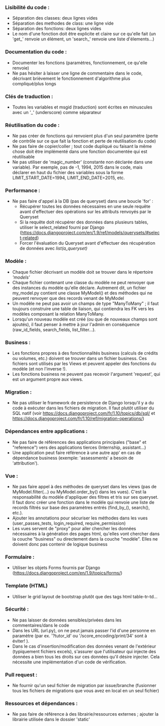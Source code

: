 ### Lisibilité du code :
- Séparation des classes: deux lignes vides
- Séparation des methodes de class: une ligne vide
- Séparation des fonctions: deux lignes vides
- Le nom d'une fonction doit être explicite et claire sur ce qu'elle fait (un 'get_' renvoie un élément, un 'search_' renvoie une liste d'élements...)

### Documentation du code :
- Documenter les fonctions (paramètres, fonctionnement, ce qu'elle renvoie)
- Ne pas hésiter à laisser une ligne de commentaire dans le code, décrivant brièvement le fonctionnement d'algorithme plus compliqué/plus longs

### Clés de traduction :
- Toutes les variables et msgid (traduction) sont écrites en minuscules avec un '_' (underscore) comme séparateur 

### Réutilisation du code :
- Ne pas créer de fonctions qui renvoient plus d'un seul paramètre (perte de contrôle sur ce que fait la fonction et perte de réutilisation du code)
- Ne pas faire de copier/coller ; tout code dupliqué ou faisant la même chose doit être implémenté dans une fonction documentée qui est réutilisable
- Ne pas utiliser de 'magic_number' (constante non déclarée dans une variable). Par exemple, pas de -1, 1994, 2015 dans le code, mais déclarer en haut du fichier des variables sous la forme LIMIT_START_DATE=1994, LIMIT_END_DATE=2015, etc.

### Performance :
- Ne pas faire d'appel à la DB (pas de queryset) dans une boucle 'for' :
    - Récupérer toutes les données nécessaires en une seule requête avant d'effectuer des opérations sur les attributs renvoyés par le Queryset
    - Si la requête doit récupérer des données dans plusieurs tables, utiliser le select_related fourni par Django (https://docs.djangoproject.com/en/1.9/ref/models/querysets/#select-related)
    - Forcer l'évaluation du Queryset avant d'effectuer des récupération de données avec *list(a_queryset)* 

### Modèle :
- Chaque fichier décrivant un modèle doit se trouver dans le répertoire *'models'*
- Chaque fichier contenant une classe du modèle ne peut renvoyer que des instances du modèle qu'elle déclare. Autrement dit, un fichier my_model.py contient une classe MyModel() et des méthodes qui ne peuvent renvoyer que des records venant de MyModel
- Un modèle ne peut pas avoir un champs de type "ManyToMany" ; il faut toujours construire une table de liaison, qui contiendra les FK vers les modèles composant la relation ManyToMany.
- Lorsqu'un nouveau modèle est créé (ou que de nouveaux champs sont ajoutés), il faut penser à mettre à jour l'admin en conséquence (raw_id_fields, search_fields, list_filter...). 

### Business :
- Les fonctions propres à des fonctionnalités business (calculs de crédits ou volumes, etc.) doivent se trouver dans un fichier business. Ces fichiers sont utilisés par les Views et peuvent appeler des fonctions du modèle (et non l'inverse !). 
- Les fonctions business ne peuvent pas recevoir l'argument 'request', qui est un argument propre aux views.

### Migration :
- Ne pas utiliser le framework de persistence de Django lorsqu'il y a du code à exécuter dans les fichiers de migration. Il faut plutôt utiliser du SQL natif (voir https://docs.djangoproject.com/fr/1.10/topics/db/sql/ et https://docs.djangoproject.com/fr/1.10/ref/migration-operations/)

### Dépendances entre applications : 
- Ne pas faire de références des applications principales ("base" et "reference") vers des applications tierces (Internship, assistant...)
- Une application peut faire référence à une autre app' en cas de dépendance business (exemple: 'assessments' a besoin de 'attribution').

### Vue :
- Ne pas faire appel à des méthodes de queryset dans les views (pas de MyModel.filter(...) ou MyModel.order_by() dans les vues). C'est la responsabilité du modèle d'appliquer des filtres et tris sur ses queryset. Il faut donc créer une fonction dans le modèle qui renvoie une liste de records filtrés sur base des paramètres entrés (find_by_(), search(), etc.).
- Ajouter les annotations pour sécuriser les méthodes dans les vues (user_passes_tests, login_required, require_permission)
- Les vues servent de "proxy" pour aller chercher les données nécessaires à la génération des pages html, qu'elles vont chercher dans la couche "business" ou directement dans la couche "modèle". Elles ne doivent donc pas contenir de logique business

### Formulaire :
- Utiliser les objets Forms fournis par Django (https://docs.djangoproject.com/en/1.9/topics/forms/)

### Template (HTML)
- Utiliser le grid layout de bootstrap plutôt que des tags html table-tr-td...

### Sécurité :
- Ne pas laisser de données sensibles/privées dans les commentaires/dans le code
- Dans les URL (url.py), on ne peut jamais passer l'id d'une personne en paramètre (par ex. '?tutor_id' ou '/score_encoding/print/34' sont à éviter! ). 
- Dans le cas d'insertion/modification des données venant de l'extérieur (typiquement fichiers excels), s'assurer que l'utilisateur qui injecte des données a bien tous les droits sur ces données qu'il désire injecter. Cela nécessite une implémentation d'un code de vérification.

### Pull request :
- Ne fournir qu'un seul fichier de migration par issue/branche (fusionner tous les fichiers de migrations que vous avez en local en un seul fichier)

### Ressources et dépendances :
- Ne pas faire de référence à des librairie/ressources externes ; ajouter la librairie utilisée dans le dossier 'static'
